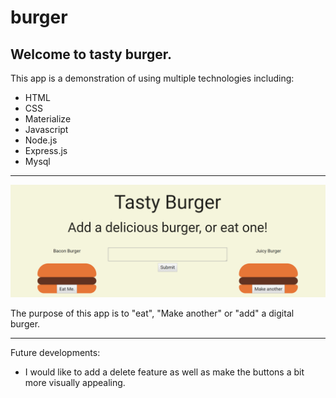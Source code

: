 # burger

## Welcome to tasty burger.

This app is a demonstration of using multiple technologies including:

* HTML
* CSS
* Materialize
* Javascript
* Node.js
* Express.js
* Mysql




---
![](.\public\assets\img\readmecapture.PNG)

The purpose of this app is to "eat", "Make another" or "add" a digital burger.

---

Future developments:
* I would like to add a delete feature as well as make the buttons a bit more visually appealing.
